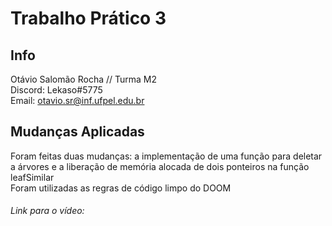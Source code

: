 # Trabalho Prático 3
## Info
   Otávio Salomão Rocha // Turma M2 <br />
   Discord: Lekaso#5775 <br />
   Email: otavio.sr@inf.ufpel.edu.br
 
## Mudanças Aplicadas
  Foram feitas duas mudanças: a implementação de uma função para deletar a árvores e a liberação de memória alocada de dois ponteiros na função leafSimilar <br />
  Foram utilizadas as regras de código limpo do DOOM
 
###### Link para o vídeo: 

